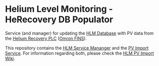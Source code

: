 # Helium Level Monitoring - HeRecovery DB Populator
 
Service (and manager) for updating the [HLM Database](https://github.com/SampleEnvironment/He-Management/wiki#helium-level-monitoring-database) with PV data from the [Helium Recovery PLC](https://github.com/ISISComputingGroup/ibex_developers_manual/wiki/Helium-Recovery-PLC) ([Omron FINS](https://github.com/ISISComputingGroup/ibex_developers_manual/wiki/Omron-FINS)).

This repository contains the [HLM Service Mananger](https://github.com/ISISNeutronMuon/HLM_PV_Import/tree/master/ServiceManager) and the [PV Import Service](https://github.com/ISISNeutronMuon/HLM_PV_Import/tree/master/HLM_PV_Import). 
For information regarding both, please check the [HLM PV Import Wiki](https://github.com/ISISNeutronMuon/HLM_PV_Import/wiki).

